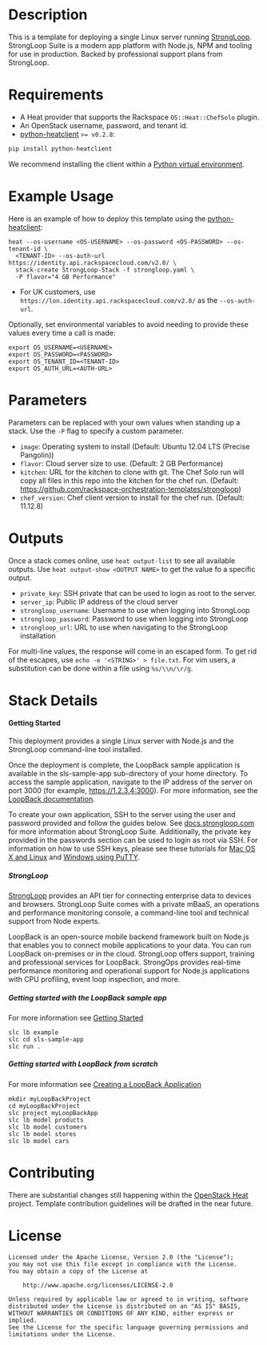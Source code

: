 Description
===========

This is a template for deploying a single Linux server running
[StrongLoop](http://strongloop.com). StrongLoop Suite is a modern app platform
with Node.js, NPM and tooling for use in production. Backed by professional
support plans from StrongLoop.

Requirements
============
* A Heat provider that supports the Rackspace `OS::Heat::ChefSolo` plugin.
* An OpenStack username, password, and tenant id.
* [python-heatclient](https://github.com/openstack/python-heatclient)
`>= v0.2.8`:

```bash
pip install python-heatclient
```

We recommend installing the client within a [Python virtual
environment](http://www.virtualenv.org/).

Example Usage
=============
Here is an example of how to deploy this template using the
[python-heatclient](https://github.com/openstack/python-heatclient):

```
heat --os-username <OS-USERNAME> --os-password <OS-PASSWORD> --os-tenant-id \
  <TENANT-ID> --os-auth-url https://identity.api.rackspacecloud.com/v2.0/ \
  stack-create StrongLoop-Stack -f strongloop.yaml \
  -P flavor="4 GB Performance"
```

* For UK customers, use `https://lon.identity.api.rackspacecloud.com/v2.0/` as
the `--os-auth-url`.

Optionally, set environmental variables to avoid needing to provide these
values every time a call is made:

```
export OS_USERNAME=<USERNAME>
export OS_PASSWORD=<PASSWORD>
export OS_TENANT_ID=<TENANT-ID>
export OS_AUTH_URL=<AUTH-URL>
```

Parameters
==========
Parameters can be replaced with your own values when standing up a stack. Use
the `-P` flag to specify a custom parameter.

* `image`: Operating system to install (Default: Ubuntu 12.04 LTS (Precise
  Pangolin))
* `flavor`: Cloud server size to use. (Default: 2 GB Performance)
* `kitchen`: URL for the kitchen to clone with git. The Chef Solo run will copy
  all files in this repo into the kitchen for the chef run. (Default:
  https://github.com/rackspace-orchestration-templates/strongloop)
* `chef_version`: Chef client version to install for the chef run.  (Default:
  11.12.8)

Outputs
=======
Once a stack comes online, use `heat output-list` to see all available outputs.
Use `heat output-show <OUTPUT NAME>` to get the value fo a specific output.

* `private_key`: SSH private that can be used to login as root to the server.
* `server_ip`: Public IP address of the cloud server
* `strongloop_username`: Username to use when logging into StrongLoop
* `strongloop_password`: Password to use when logging into StrongLoop
* `strongloop_url`: URL to use when navigating to the StrongLoop installation

For multi-line values, the response will come in an escaped form. To get rid of
the escapes, use `echo -e '<STRING>' > file.txt`. For vim users, a substitution
can be done within a file using `%s/\\n/\r/g`.

Stack Details
=============
#### Getting Started
This deployment provides a single Linux server with Node.js and the
StrongLoop command-line tool installed.

Once the deployment is complete, the LoopBack sample application is available
in the sls-sample-app sub-directory of your home directory. To access the
sample application, navigate to the IP address of the server on port 3000
(for example, https://1.2.3.4:3000). For more information, see the [LoopBack
documentation](http://docs.strongloop.com/display/DOC/LoopBack).

To create your own application, SSH to the server using the user and password
provided and follow the guides below. See
[docs.strongloop.com](http://docs.strongloop.com/) for more information about
StrongLoop Suite. Additionally, the private key provided in the passwords
section can be used to login as root via SSH. For information on how to use
SSH keys, please see these tutorials for [Mac OS X and
Linux](http://www.rackspace.com/knowledge_center/article/logging-in-with-a-ssh-private-key-on-linuxmac)
and [Windows using
PuTTY](http://www.rackspace.com/knowledge_center/article/logging-in-with-a-ssh-private-key-on-windows).

##### StrongLoop
[StrongLoop](http://strongloop.com/) provides an API tier for connecting
enterprise data to devices and browsers. StrongLoop Suite comes with a
private mBaaS, an operations and performance monitoring console, a
command-line tool and technical support from Node experts.

LoopBack is an open-source mobile backend framework built on Node.js that
enables you to connect mobile applications to your data. You can run LoopBack
on-premises or in the cloud. StrongLoop offers support, training and
professional services for LoopBack. StrongOps provides real-time performance
monitoring and operational support for Node.js applications with CPU
profiling, event loop inspection, and more.

##### Getting started with the LoopBack sample app
For more information see [Getting
Started](http://docs.strongloop.com/display/DOC/Getting+started#Gettingstarted-CreateyourfirstLoopBackapplication)

```
slc lb example
slc cd sls-sample-app
slc run .
```

##### Getting started with LoopBack from scratch
For more information see [Creating a LoopBack
Application](http://docs.strongloop.com/display/DOC/Creating+a+LoopBack+application)

```
mkdir myLoopBackProject
cd myLoopBackProject
slc project myLoopBackApp
slc lb model products
slc lb model customers
slc lb model stores
slc lb model cars
```

Contributing
============
There are substantial changes still happening within the [OpenStack
Heat](https://wiki.openstack.org/wiki/Heat) project. Template contribution
guidelines will be drafted in the near future.

License
=======
```
Licensed under the Apache License, Version 2.0 (the "License");
you may not use this file except in compliance with the License.
You may obtain a copy of the License at

    http://www.apache.org/licenses/LICENSE-2.0

Unless required by applicable law or agreed to in writing, software
distributed under the License is distributed on an "AS IS" BASIS,
WITHOUT WARRANTIES OR CONDITIONS OF ANY KIND, either express or implied.
See the License for the specific language governing permissions and
limitations under the License.
```

